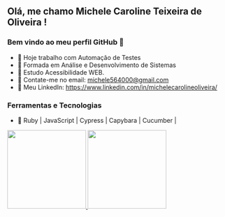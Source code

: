 ## Olá, me chamo Michele Caroline Teixeira de Oliveira ! 
### Bem vindo ao meu perfil GitHub 👋


- 🔭 Hoje trabalho com Automação de Testes
- 💬 Formada em Análise e Desenvolvimento de Sistemas
- 🌱 Estudo Acessibilidade WEB.
- 👯 Contate-me no email: michele564000@gmail.com
- 💬 Meu LinkedIn: https://www.linkedin.com/in/michelecarolineoliveira/



### Ferramentas e Tecnologias

- 💎  Ruby | JavaScript | Cypress | Capybara | Cucumber | 
          

<div>
<a href="https://github.com/eu-MicheleOliveira">
<img height="180em" src="https://github-readme-stats.vercel.app/api/top-langs/?username=eu-micheleoliveira&layout=compact&langs_count=7&theme=dracula"/>
<img height="180em" src="https://github-readme-stats.vercel.app/api?username=eu-micheleoliveira&show_icons=true&theme=dracula&include_all_commits=true&count_private=true"/>
</div>
